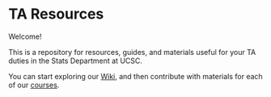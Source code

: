 # TA Resources

Welcome! 

This is a repository for resources, guides, and materials useful for your TA duties in the Stats Department at UCSC. 

You can start exploring our [Wiki](https://github.com/andrew-le/TA-Wiki/wiki/Our-Role), and then contribute with materials for each of our [courses](courses.md). 
